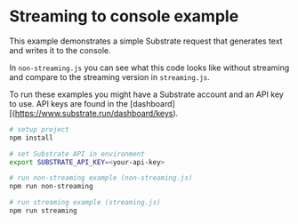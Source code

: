 # Streaming to console example

This example demonstrates a simple Substrate request that generates text and writes it to the console.

In `non-streaming.js` you can see what this code looks like without streaming and compare to the streaming version in `streaming.js`.

To run these examples you might have a Substrate account and an API key to use. API keys are found in the [dashboard][(https://www.substrate.run/dashboard/keys).

```sh
# setup project
npm install

# set Substrate API in environment
export SUBSTRATE_API_KEY=<your-api-key>

# run non-streaming example (non-streaming.js)
npm run non-streaming

# run streaming example (streaming.js)
npm run streaming
```
